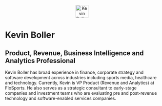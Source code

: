 
<center>
<img src="/assets/img/Flo Headshot.gif" alt="Kevin Boller" height="42" width="42">
</center>

<h1>Kevin Boller</h1>

<h2>Product, Revenue, Business Intelligence and Analytics Professional</h2>

<p> Kevin Boller has broad experience in finance, corporate strategy and software development across industries including sports media, healthcare and technology. Currently, Kevin is VP Product (Revenue and Analytics) at FloSports. He also serves as a strategic consultant to early-stage companies and investment teams who are evaluating pre and post-revenue technology and software-enabled services companies. </p>


